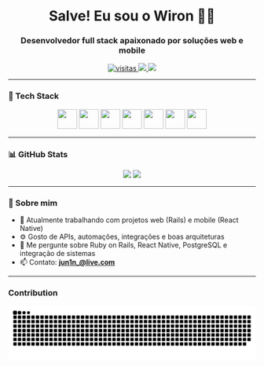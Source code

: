 <h1 align="center">Salve! Eu sou o Wiron 👨‍💻</h1>
<h3 align="center">Desenvolvedor full stack apaixonado por soluções web e mobile</h3>

<p align="center">
  <a href="https://github.com/wironjr">
    <img src="https://komarev.com/ghpvc/?username=wironjr&style=flat-square&color=blue" alt="visitas" />
  </a>
  <a href="https://linkedin.com/in/wironjr">
    <img src="https://img.shields.io/badge/LinkedIn-blue?style=flat-square&logo=linkedin&logoColor=white" />
  </a>
  <a href="https://instagram.com/wironjr">
    <img src="https://img.shields.io/badge/Instagram-e4405f?style=flat-square&logo=instagram&logoColor=white" />
  </a>
</p>

---

### 🚀 Tech Stack

<p align="center">
  <img src="https://cdn.jsdelivr.net/gh/devicons/devicon/icons/ruby/ruby-original.svg" width="40" height="40"/>
  <img src="https://cdn.jsdelivr.net/gh/devicons/devicon/icons/rails/rails-plain.svg" width="40" height="40"/>
  <img src="https://cdn.jsdelivr.net/gh/devicons/devicon/icons/javascript/javascript-original.svg" width="40" height="40"/>
  <img src="https://cdn.jsdelivr.net/gh/devicons/devicon/icons/react/react-original.svg" width="40" height="40"/>
  <img src="https://cdn.jsdelivr.net/gh/devicons/devicon/icons/postgresql/postgresql-original.svg" width="40" height="40"/>
  <img src="https://cdn.jsdelivr.net/gh/devicons/devicon/icons/html5/html5-original.svg" width="40" height="40"/>
  <img src="https://cdn.jsdelivr.net/gh/devicons/devicon/icons/css3/css3-original.svg" width="40" height="40"/>
</p>

---

### 📊 GitHub Stats

<div align="center">
  <img src="https://github-readme-stats.vercel.app/api?      username=wironjr&show_icons=true&theme=tokyonight&hide_border=true&count_private=true&include_all_commits=true" width="48%" />
  <img src="https://github-readme-stats.vercel.app/api/top-langs/?username=wironjr&layout=compact&theme=tokyonight&hide_border=true" width="48%" />
</div>

---

### 🧠 Sobre mim

- 🔭 Atualmente trabalhando com projetos web (Rails) e mobile (React Native)
- ⚙️ Gosto de APIs, automações, integrações e boas arquiteturas
- 💬 Me pergunte sobre Ruby on Rails, React Native, PostgreSQL e integração de sistemas
- 📫 Contato: **jun1n_@live.com**

---

### Contribution

<p align="center">
  <img src="https://raw.githubusercontent.com/Platane/snk/output/github-contribution-grid-snake.svg" alt="snake gif" />
</p>
